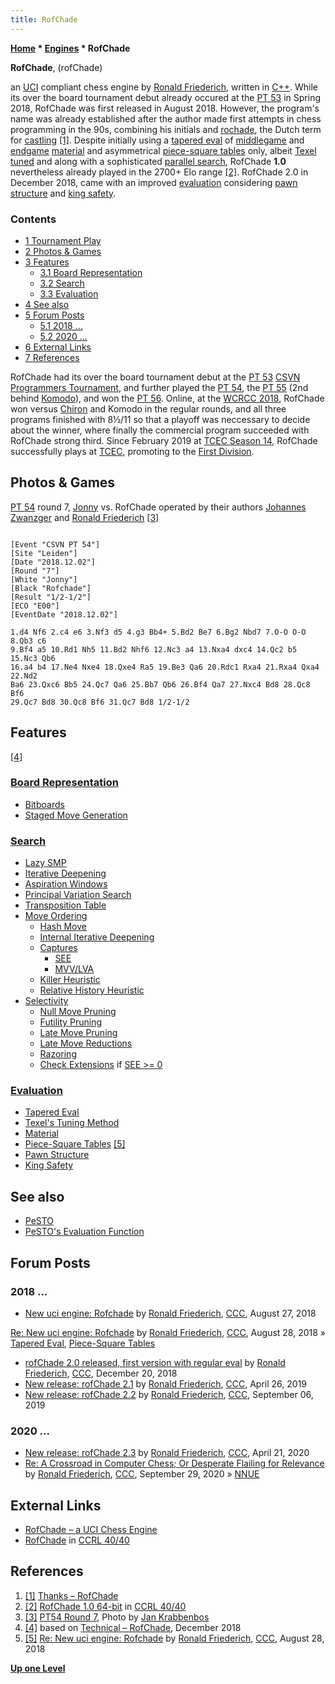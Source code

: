 ```yaml
---
title: RofChade
---
```

**[Home](Home "Home") \* [Engines](Engines "Engines") \* RofChade**


**RofChade**, (rofChade)  

an [UCI](UCI "UCI") compliant chess engine by [Ronald Friederich](Ronald_Friederich "Ronald Friederich"), written in [C++](Cpp "Cpp"). While its over the board tournament debut already occured at the [PT 53](PT_53 "PT 53") in Spring 2018, RofChade was first released in August 2018.
However, the program's name was already established after the author made first attempts in chess programming in the 90s, combining his initials and [rochade](https://nl.wikipedia.org/wiki/Rochade), the Dutch term for [castling](Castling "Castling") <a id="cite-note-1" href="#cite-ref-1">[1]</a>.
Despite initially using a [tapered eval](Tapered_Eval "Tapered Eval") of [middlegame](Middlegame "Middlegame") and [endgame](Endgame "Endgame") [material](Material "Material") and asymmetrical [piece-square tables](Piece-Square_Tables "Piece-Square Tables") only, 
albeit [Texel tuned](Texel%27s_Tuning_Method "Texel's Tuning Method") and along with a sophisticated [parallel search](Parallel_Search "Parallel Search"), RofChade **1.0** nevertheless already played in the 2700+ Elo range <a id="cite-note-2" href="#cite-ref-2">[2]</a>. 
RofChade 2.0 in December 2018, came with an improved [evaluation](Evaluation "Evaluation") considering [pawn structure](Pawn_Structure "Pawn Structure") and [king safety](King_Safety "King Safety").



### Contents


* [1 Tournament Play](#tournament-play)
* [2 Photos & Games](#photos-.26-games)
* [3 Features](#features)
	+ [3.1 Board Representation](#board-representation)
	+ [3.2 Search](#search)
	+ [3.3 Evaluation](#evaluation)
* [4 See also](#see-also)
* [5 Forum Posts](#forum-posts)
	+ [5.1 2018 ...](#2018-...)
	+ [5.2 2020 ...](#2020-...)
* [6 External Links](#external-links)
* [7 References](#references)






RofChade had its over the board tournament debut at the [PT 53](PT_53 "PT 53") [CSVN Programmers Tournament](CSVN_Programmers_Tournament "CSVN Programmers Tournament"), and further played the [PT 54](PT_54 "PT 54"), the [PT 55](PT_55 "PT 55") (2nd behind [Komodo](Komodo "Komodo")), and won the [PT 56](PT_56 "PT 56"). Online, at the [WCRCC 2018](WCRCC_2018 "WCRCC 2018"), RofChade won versus [Chiron](Chiron "Chiron") and Komodo in the regular rounds, and all three programs finished with 8½/11 so that a playoff was neccessary to decide about the winner, where finally the commercial program succeeded with RofChade strong third. Since February 2019 at [TCEC Season 14](TCEC_Season_14 "TCEC Season 14"), RofChade successfully plays at [TCEC](TCEC "TCEC"), promoting to the [First Division](TCEC_Season_16#First "TCEC Season 16"). 



## Photos & Games


 [](https://www.csvn.nl/index.php/nieuws/51-toernooien/819-pt54-round-7) 
[PT 54](PT_54 "PT 54") round 7, [Jonny](Jonny "Jonny") vs. RofChade operated by their authors [Johannes Zwanzger](Johannes_Zwanzger "Johannes Zwanzger") and [Ronald Friederich](Ronald_Friederich "Ronald Friederich") <a id="cite-note-3" href="#cite-ref-3">[3]</a>




```

[Event "CSVN PT 54"]
[Site "Leiden"]
[Date "2018.12.02"]
[Round "7"]
[White "Jonny"]
[Black "Rofchade"]
[Result "1/2-1/2"]
[ECO "E00"]
[EventDate "2018.12.02"]

1.d4 Nf6 2.c4 e6 3.Nf3 d5 4.g3 Bb4+ 5.Bd2 Be7 6.Bg2 Nbd7 7.O-O O-O 8.Qb3 c6
9.Bf4 a5 10.Rd1 Nh5 11.Bd2 Nhf6 12.Nc3 a4 13.Nxa4 dxc4 14.Qc2 b5 15.Nc3 Qb6
16.a4 b4 17.Ne4 Nxe4 18.Qxe4 Ra5 19.Be3 Qa6 20.Rdc1 Rxa4 21.Rxa4 Qxa4 22.Nd2
Ba6 23.Qxc6 Bb5 24.Qc7 Qa6 25.Bb7 Qb6 26.Bf4 Qa7 27.Nxc4 Bd8 28.Qc8 Bf6
29.Qc7 Bd8 30.Qc8 Bf6 31.Qc7 Bd8 1/2-1/2

```

## Features


<a id="cite-note-4" href="#cite-ref-4">[4]</a>



### [Board Representation](Board_Representation "Board Representation")


* [Bitboards](Bitboards "Bitboards")
* [Staged Move Generation](Move_Generation#Staged "Move Generation")


### [Search](Search "Search")


* [Lazy SMP](Lazy_SMP "Lazy SMP")
* [Iterative Deepening](Iterative_Deepening "Iterative Deepening")
* [Aspiration Windows](Aspiration_Windows "Aspiration Windows")
* [Principal Variation Search](Principal_Variation_Search "Principal Variation Search")
* [Transposition Table](Transposition_Table "Transposition Table")
* [Move Ordering](Move_Ordering "Move Ordering")
	+ [Hash Move](Hash_Move "Hash Move")
	+ [Internal Iterative Deepening](Internal_Iterative_Deepening "Internal Iterative Deepening")
	+ [Captures](Captures "Captures")
		- [SEE](Static_Exchange_Evaluation "Static Exchange Evaluation")
		- [MVV/LVA](MVV-LVA "MVV-LVA")
	+ [Killer Heuristic](Killer_Heuristic "Killer Heuristic")
	+ [Relative History Heuristic](Relative_History_Heuristic "Relative History Heuristic")
* [Selectivity](Selectivity "Selectivity")
	+ [Null Move Pruning](Null_Move_Pruning "Null Move Pruning")
	+ [Futility Pruning](Futility_Pruning "Futility Pruning")
	+ [Late Move Pruning](Futility_Pruning#MoveCountBasedPruning "Futility Pruning")
	+ [Late Move Reductions](Late_Move_Reductions "Late Move Reductions")
	+ [Razoring](Razoring "Razoring")
	+ [Check Extensions](Check_Extensions "Check Extensions") if [SEE >= 0](Static_Exchange_Evaluation "Static Exchange Evaluation")


### [Evaluation](Evaluation "Evaluation")


* [Tapered Eval](Tapered_Eval "Tapered Eval")
* [Texel's Tuning Method](Texel%27s_Tuning_Method "Texel's Tuning Method")
* [Material](Material "Material")
* [Piece-Square Tables](Piece-Square_Tables "Piece-Square Tables") <a id="cite-note-5" href="#cite-ref-5">[5]</a>
* [Pawn Structure](Pawn_Structure "Pawn Structure")
* [King Safety](King_Safety "King Safety")


## See also


* [PeSTO](PeSTO "PeSTO")
* [PeSTO's Evaluation Function](PeSTO%27s_Evaluation_Function "PeSTO's Evaluation Function")


## Forum Posts


### 2018 ...


* [New uci engine: Rofchade](http://www.talkchess.com/forum3/viewtopic.php?f=2&t=68311) by [Ronald Friederich](Ronald_Friederich "Ronald Friederich"), [CCC](CCC "CCC"), August 27, 2018


 [Re: New uci engine: Rofchade](http://www.talkchess.com/forum3/viewtopic.php?f=2&t=68311&start=19) by [Ronald Friederich](Ronald_Friederich "Ronald Friederich"), [CCC](CCC "CCC"), August 28, 2018 » [Tapered Eval](Tapered_Eval "Tapered Eval"), [Piece-Square Tables](Piece-Square_Tables "Piece-Square Tables")
* [rofChade 2.0 released, first version with regular eval](http://www.talkchess.com/forum3/viewtopic.php?f=2&t=69330) by [Ronald Friederich](Ronald_Friederich "Ronald Friederich"), [CCC](CCC "CCC"), December 20, 2018
* [New release: rofChade 2.1](http://www.talkchess.com/forum3/viewtopic.php?f=2&t=70593) by [Ronald Friederich](Ronald_Friederich "Ronald Friederich"), [CCC](CCC "CCC"), April 26, 2019
* [New release: rofChade 2.2](http://www.talkchess.com/forum3/viewtopic.php?f=2&t=71745) by [Ronald Friederich](Ronald_Friederich "Ronald Friederich"), [CCC](CCC "CCC"), September 06, 2019


### 2020 ...


* [New release: rofChade 2.3](http://www.talkchess.com/forum3/viewtopic.php?f=2&t=73719) by [Ronald Friederich](Ronald_Friederich "Ronald Friederich"), [CCC](CCC "CCC"), April 21, 2020
* [Re: A Crossroad in Computer Chess; Or Desperate Flailing for Relevance](http://www.talkchess.com/forum3/viewtopic.php?f=2&t=75247&start=15) by [Ronald Friederich](Ronald_Friederich "Ronald Friederich"), [CCC](CCC "CCC"), September 29, 2020 » [NNUE](NNUE "NNUE")


## External Links


* [RofChade – a UCI Chess Engine](http://rofchade.nl/)
* [RofChade](http://www.computerchess.org.uk/ccrl/4040/cgi/compare_engines.cgi?family=RofChade&print=Rating+list&print=Results+table&print=LOS+table&print=Ponder+hit+table&print=Eval+difference+table&print=Comopp+gamenum+table&print=Overlap+table&print=Score+with+common+opponents) in [CCRL 40/40](CCRL "CCRL")


## References


1. <a id="cite-ref-1" href="#cite-note-1">[1]</a> [Thanks – RofChade](http://rofchade.nl/?page_id=106)
2. <a id="cite-ref-2" href="#cite-note-2">[2]</a> [RofChade 1.0 64-bit](http://www.computerchess.org.uk/ccrl/4040/cgi/engine_details.cgi?match_length=30&each_game=1&print=Details&each_game=1&eng=RofChade%201.0%2064-bit#RofChade_1_0_64-bit) in [CCRL 40/40](CCRL "CCRL")
3. <a id="cite-ref-3" href="#cite-note-3">[3]</a> [PT54 Round 7](https://www.csvn.nl/index.php/nieuws/51-toernooien/819-pt54-round-7), Photo by [Jan Krabbenbos](Jan_Krabbenbos "Jan Krabbenbos")
4. <a id="cite-ref-4" href="#cite-note-4">[4]</a> based on [Technical – RofChade](http://rofchade.nl/?page_id=116), December 2018
5. <a id="cite-ref-5" href="#cite-note-5">[5]</a> [Re: New uci engine: Rofchade](http://www.talkchess.com/forum3/viewtopic.php?f=2&t=68311&start=19) by [Ronald Friederich](Ronald_Friederich "Ronald Friederich"), [CCC](CCC "CCC"), August 28, 2018

**[Up one Level](Engines "Engines")**







 
